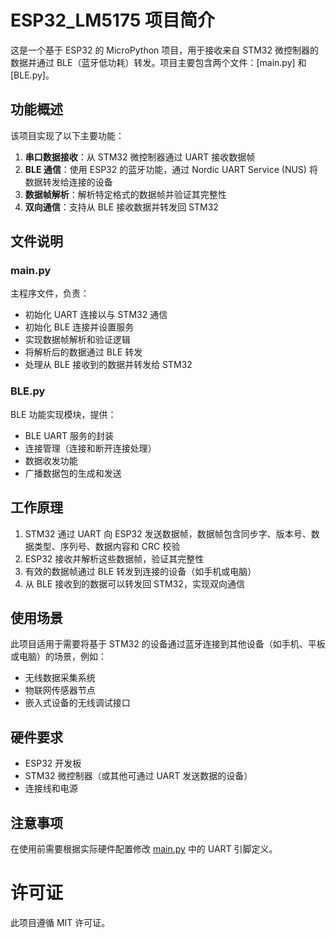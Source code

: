 # ESP32_LM5175 项目简介

这是一个基于 ESP32 的 MicroPython 项目，用于接收来自 STM32 微控制器的数据并通过 BLE（蓝牙低功耗）转发。项目主要包含两个文件：[main.py] 和 [BLE.py]。

## 功能概述

该项目实现了以下主要功能：

1. **串口数据接收**：从 STM32 微控制器通过 UART 接收数据帧
2. **BLE 通信**：使用 ESP32 的蓝牙功能，通过 Nordic UART Service (NUS) 将数据转发给连接的设备
3. **数据帧解析**：解析特定格式的数据帧并验证其完整性
4. **双向通信**：支持从 BLE 接收数据并转发回 STM32

## 文件说明

### main.py
主程序文件，负责：
- 初始化 UART 连接以与 STM32 通信
- 初始化 BLE 连接并设置服务
- 实现数据帧解析和验证逻辑
- 将解析后的数据通过 BLE 转发
- 处理从 BLE 接收到的数据并转发给 STM32

### BLE.py
BLE 功能实现模块，提供：
- BLE UART 服务的封装
- 连接管理（连接和断开连接处理）
- 数据收发功能
- 广播数据包的生成和发送

## 工作原理

1. STM32 通过 UART 向 ESP32 发送数据帧，数据帧包含同步字、版本号、数据类型、序列号、数据内容和 CRC 校验
2. ESP32 接收并解析这些数据帧，验证其完整性
3. 有效的数据帧通过 BLE 转发到连接的设备（如手机或电脑）
4. 从 BLE 接收到的数据可以转发回 STM32，实现双向通信

## 使用场景

此项目适用于需要将基于 STM32 的设备通过蓝牙连接到其他设备（如手机、平板或电脑）的场景，例如：
- 无线数据采集系统
- 物联网传感器节点
- 嵌入式设备的无线调试接口

## 硬件要求

- ESP32 开发板
- STM32 微控制器（或其他可通过 UART 发送数据的设备）
- 连接线和电源

## 注意事项

在使用前需要根据实际硬件配置修改 [main.py](file://E:\python\ESP32_LM5175\main.py) 中的 UART 引脚定义。

# 许可证
此项目遵循 MIT 许可证。

